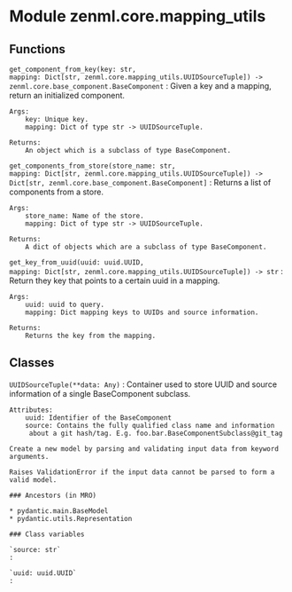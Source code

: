Module zenml.core.mapping_utils
===============================

Functions
---------

    
`get_component_from_key(key: str, mapping: Dict[str, zenml.core.mapping_utils.UUIDSourceTuple]) ‑> zenml.core.base_component.BaseComponent`
:   Given a key and a mapping, return an initialized component.
    
    Args:
        key: Unique key.
        mapping: Dict of type str -> UUIDSourceTuple.
    
    Returns:
        An object which is a subclass of type BaseComponent.

    
`get_components_from_store(store_name: str, mapping: Dict[str, zenml.core.mapping_utils.UUIDSourceTuple]) ‑> Dict[str, zenml.core.base_component.BaseComponent]`
:   Returns a list of components from a store.
    
    Args:
        store_name: Name of the store.
        mapping: Dict of type str -> UUIDSourceTuple.
    
    Returns:
        A dict of objects which are a subclass of type BaseComponent.

    
`get_key_from_uuid(uuid: uuid.UUID, mapping: Dict[str, zenml.core.mapping_utils.UUIDSourceTuple]) ‑> str`
:   Return they key that points to a certain uuid in a mapping.
    
    Args:
        uuid: uuid to query.
        mapping: Dict mapping keys to UUIDs and source information.
    
    Returns:
        Returns the key from the mapping.

Classes
-------

`UUIDSourceTuple(**data: Any)`
:   Container used to store UUID and source information
    of a single BaseComponent subclass.
    
    Attributes:
        uuid: Identifier of the BaseComponent
        source: Contains the fully qualified class name and information
         about a git hash/tag. E.g. foo.bar.BaseComponentSubclass@git_tag
    
    Create a new model by parsing and validating input data from keyword arguments.
    
    Raises ValidationError if the input data cannot be parsed to form a valid model.

    ### Ancestors (in MRO)

    * pydantic.main.BaseModel
    * pydantic.utils.Representation

    ### Class variables

    `source: str`
    :

    `uuid: uuid.UUID`
    :